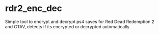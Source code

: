 # rdr2_enc_dec
Simple tool to encrypt and decrypt ps4 saves for Red Dead Redemption 2 and GTAV, detects if its encrypted or decrypted automatically
